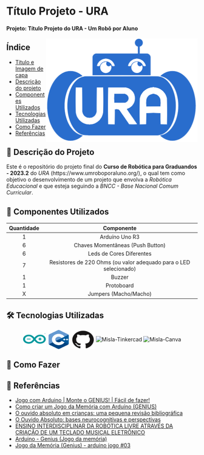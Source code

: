 # Título Projeto - URA 

<div style="display: inline_block">

#### Projeto: Título Projeto do URA - Um Robô por Aluno

<img src="https://github.com/wwwmisla/ura-project/blob/main/ura_logo.png" width="400px" align="right" />

## Índice
 
 - [Título e Imagem de capa](#t%C3%ADtulo-projeto---ura)
 - [Descrição do projeto](#-descrição-do-projeto)
 - [Componentes Utilizados](#-componentes-utilizados)
 - [Tecnologias Utilizadas](#%EF%B8%8F-tecnologias-utilizadas)
 - [Como Fazer](#-como-fazer)
 - [Referências](#-referências)
</div>

## 📄 Descrição do Projeto

<p>  
  Este é o repositório do projeto final do <b>Curso de Robótica para Graduandos - 2023.2</b> do <i>URA</i> (https://www.umroboporaluno.org/), o qual tem como objetivo o desenvolvimento de um projeto que envolva a <i>Robótica Educacional</i> e que esteja seguindo a <i>BNCC - Base Nacional Comum Curricular</i>.
</p>

<!-- Descrever o teclado musical como OA para crianças -->

## 🧰 Componentes Utilizados

| Quantidade | Componente | 
| :---:       |     :---:       |  
| 1     | Arduíno Uno R3      | 
| 6     | Chaves Momentâneas (Push Button)       |
| 6     | Leds de Cores Diferentes               |
| 7     | Resistores de 220 Ohms (ou valor adequado para o LED selecionado) |
| 1     | Buzzer |
| 1     | Protoboard |
| X     | Jumpers (Macho/Macho) |


## 🛠️ Tecnologias Utilizadas

<div align="center">
 <img align="center" alt="Misla-Arduino" height="50" width="60" src="https://raw.githubusercontent.com/devicons/devicon/master/icons/arduino/arduino-original.svg">
 <img align="center" alt="Misla-C++" height="50" width="60" src="https://raw.githubusercontent.com/devicons/devicon/master/icons/cplusplus/cplusplus-original.svg">
 <img align="center" alt="Misla-Github" height="50" width="60" src="https://raw.githubusercontent.com/devicons/devicon/master/icons/github/github-original.svg">
 <img align="center" alt="Misla-Tinkercad" height="50" width="60" src="https://logowik.com/content/uploads/images/autodesk-tinkercad4190.logowik.com.webp">
 <img align="center" alt="Misla-Canva" height="50" width="60" src="https://logosmarcas.net/wp-content/uploads/2020/01/Canva-Logo.png">
</div>

## 📝 Como Fazer
<!-- Colocar slide da apresentação, o códido estará disponível e um pequeno manual de instruções -->

## 🧾 Referências

* [Jogo com Arduino | Monte o GENIUS! | Fácil de fazer!](https://www.youtube.com/watch?v=USpLw_m1tv8)
* [Como criar um Jogo da Memória com Arduíno (GENIUS)](https://www.youtube.com/watch?v=8ibVIUVA95k)
* [O ouvido absoluto em crianças: uma pequena revisão bibliográfica](https://repositorio.unesp.br/items/848688be-2df5-47cd-b4b0-90a089d63585)
* [O Ouvido Absoluto: bases neurocognitivas e perspectivas](https://www.scielo.br/j/pusf/a/DpM48FTvKyvPGfVMJRRwkbd/?format=html)
* [ENSINO INTERDISCIPLINAR DA ROBÓTICA LIVRE ATRAVÉS DA CRIAÇÃO DE UM TECLADO MUSICAL ELETRÔNICO](https://encurtador.com.br/nsQR5)
* [Arduino - Genius (Jogo da memória)](https://meetarduino.wordpress.com/2012/05/27/arduino-genius-jogo-da-memoria/)
* [Jogo da Memória (Genius) - arduino jogo #03](https://www.squids.com.br/arduino/index.php/projetos-arduino/jogos/252-jogo-da-memoria-genius-arduino-jogo-03)
